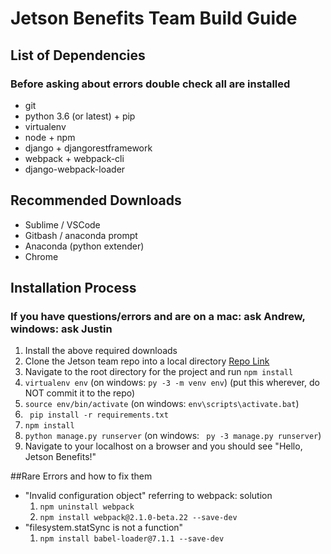 # Jetson Benefits Team Build Guide

## List of Dependencies
### Before asking about errors double check all are installed
* git
* python 3.6 (or latest) + pip
* virtualenv
* node + npm
* django + djangorestframework
* webpack + webpack-cli
* django-webpack-loader



## Recommended Downloads
* Sublime / VSCode
* Gitbash / anaconda prompt
* Anaconda (python extender)
* Chrome

## Installation Process
### If you have questions/errors and are on a mac: ask Andrew, windows: ask Justin
1. Install the above required downloads
2. Clone the Jetson team repo into a local directory [Repo Link](https://github.com/loganallen/JetsonBenefits)
3. Navigate to the root directory for the project and run ```npm install ```
4. ``` virtualenv env ``` (on windows: ```py -3 -m venv env```) (put this wherever, do NOT commit it to the repo)
5. ``` source env/bin/activate ``` (on windows: ``` env\scripts\activate.bat ```)
6. ``` pip install -r requirements.txt```
7. ``` npm install ```
8. ``` python manage.py runserver ``` (on windows: ``` py -3 manage.py runserver```)
9. Navigate to your localhost on a browser and you should see "Hello, Jetson Benefits!"

##Rare Errors and how to fix them
* "Invalid configuration object" referring to webpack: solution
	1. ``` npm uninstall webpack ```
	2. ``` npm install webpack@2.1.0-beta.22 --save-dev ```
* "filesystem.statSync is not a function"
	1. ``` npm install babel-loader@7.1.1 --save-dev ```